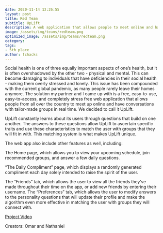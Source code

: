 ```yaml
---
date: 2020-11-14 12:26:55
layout: post
title: Red Team
subtitle: UpLift
description: A web application that allows people to meet online and have conversations in tailor-made groups.
image: /assets/img/teams/redteam.png
optimized_image: /assets/img/teams/redteam.png
category:
tags:
- 5th place
author: fchacks
---
```


Social health is one of three equally important aspects of one’s health, but it is often overshadowed by the other two - physical and mental. This can become damaging to individuals that have deficiencies in their social health - making them overly stressed and lonely. This issue has been compounded with the current global pandemic, as many people rarely leave their homes anymore. The solution my partner and I came up with is a free, easy-to-use, easy-to-access, and completely stress free web application that allows people from all over the country to meet up online and have conversations with tailor-made groups in real time. We decided to call it UpLift.

UpLift constantly learns about its users through questions that build on one another. The answers to these questions allow UpLift to ascertain specific traits and use these characteristics to match the user with groups that they will fit in with. This matching system is what makes UpLift unique.

The web app also include other features as well, including:

The Home page, which allows you to view your upcoming schedule, join recommended groups, and answer a few daily questions.

“The Daily Compliment” page, which displays a randomly generated compliment each day solely intended to raise the spirit of the user.

The “Friends” tab, which allows the user to view all the friends they’ve made throughout their time on the app, or add new friends by entering their username.
The “Preferences” tab, which allows the user to modify answers to the personality questions that will update their profile and make the algorithm even more effective in matching the user with groups they will connect with.

<a href="https://www.youtube.com/watch?v=amaQDh2WTH8">Project Video</a>

Creators: Omar and Nathaniel
